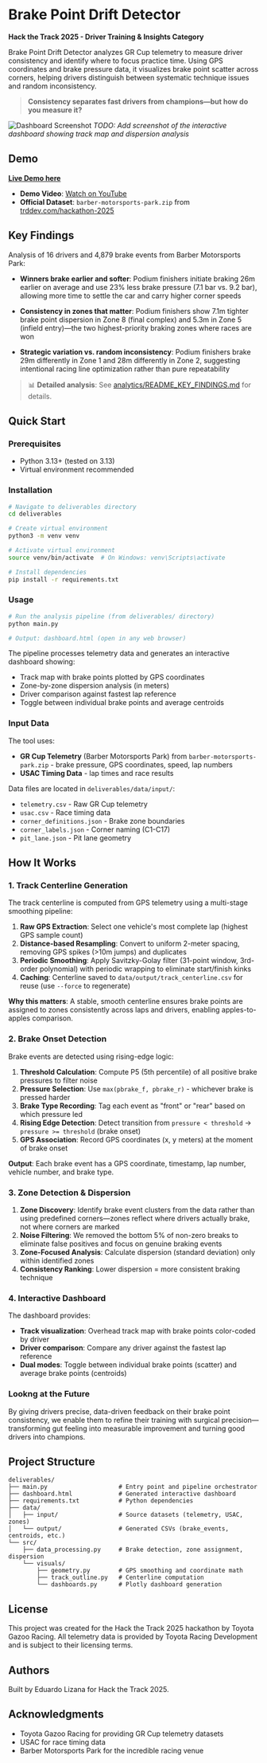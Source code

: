 # Brake Point Drift Detector

**Hack the Track 2025 - Driver Training & Insights Category**

Brake Point Drift Detector analyzes GR Cup telemetry to measure driver consistency and identify where to focus practice time. Using GPS coordinates and brake pressure data, it visualizes brake point scatter across corners, helping drivers distinguish between systematic technique issues and random inconsistency.

> **Consistency separates fast drivers from champions—but how do you measure it?**

![Dashboard Screenshot](./docs/images/dashboard-screenshot.png)
*TODO: Add screenshot of the interactive dashboard showing track map and dispersion analysis*

## Demo

**[Live Demo here](https://edulizanay.github.io/14.toyota-hackathon/)**

- **Demo Video**: [Watch on YouTube](https://www.youtube.com/watch?v=TODO)
- **Official Dataset**: `barber-motorsports-park.zip` from [trddev.com/hackathon-2025](https://trddev.com/hackathon-2025)

## Key Findings

Analysis of 16 drivers and 4,879 brake events from Barber Motorsports Park:

- **Winners brake earlier and softer**: Podium finishers initiate braking 26m earlier on average and use 23% less brake pressure (7.1 bar vs. 9.2 bar), allowing more time to settle the car and carry higher corner speeds

- **Consistency in zones that matter**: Podium finishers show 7.1m tighter brake point dispersion in Zone 8 (final complex) and 5.3m in Zone 5 (infield entry)—the two highest-priority braking zones where races are won

- **Strategic variation vs. random inconsistency**: Podium finishers brake 29m differently in Zone 1 and 28m differently in Zone 2, suggesting intentional racing line optimization rather than pure repeatability

> 📊 **Detailed analysis**: See [analytics/README_KEY_FINDINGS.md](analytics/README_KEY_FINDINGS.md) for details.

## Quick Start

### Prerequisites
- Python 3.13+ (tested on 3.13)
- Virtual environment recommended

### Installation

```bash
# Navigate to deliverables directory
cd deliverables

# Create virtual environment
python3 -m venv venv

# Activate virtual environment
source venv/bin/activate  # On Windows: venv\Scripts\activate

# Install dependencies
pip install -r requirements.txt
```

### Usage

```bash
# Run the analysis pipeline (from deliverables/ directory)
python main.py

# Output: dashboard.html (open in any web browser)
```

The pipeline processes telemetry data and generates an interactive dashboard showing:
- Track map with brake points plotted by GPS coordinates
- Zone-by-zone dispersion analysis (in meters)
- Driver comparison against fastest lap reference
- Toggle between individual brake points and average centroids

### Input Data

The tool uses:
- **GR Cup Telemetry** (Barber Motorsports Park) from `barber-motorsports-park.zip` - brake pressure, GPS coordinates, speed, lap numbers
- **USAC Timing Data** - lap times and race results

Data files are located in `deliverables/data/input/`:
- `telemetry.csv` - Raw GR Cup telemetry
- `usac.csv` - Race timing data
- `corner_definitions.json` - Brake zone boundaries
- `corner_labels.json` - Corner naming (C1-C17)
- `pit_lane.json` - Pit lane geometry

## How It Works

### 1. Track Centerline Generation

The track centerline is computed from GPS telemetry using a multi-stage smoothing pipeline:

1. **Raw GPS Extraction**: Select one vehicle's most complete lap (highest GPS sample count)
2. **Distance-based Resampling**: Convert to uniform 2-meter spacing, removing GPS spikes (>10m jumps) and duplicates
3. **Periodic Smoothing**: Apply Savitzky-Golay filter (31-point window, 3rd-order polynomial) with periodic wrapping to eliminate start/finish kinks
4. **Caching**: Centerline saved to `data/output/track_centerline.csv` for reuse (use `--force` to regenerate)

**Why this matters**: A stable, smooth centerline ensures brake points are assigned to zones consistently across laps and drivers, enabling apples-to-apples comparison.

### 2. Brake Onset Detection

Brake events are detected using rising-edge logic:

1. **Threshold Calculation**: Compute P5 (5th percentile) of all positive brake pressures to filter noise
2. **Pressure Selection**: Use `max(pbrake_f, pbrake_r)` - whichever brake is pressed harder
3. **Brake Type Recording**: Tag each event as "front" or "rear" based on which pressure led
4. **Rising Edge Detection**: Detect transition from `pressure < threshold` → `pressure >= threshold` (brake onset)
5. **GPS Association**: Record GPS coordinates (x, y meters) at the moment of brake onset

**Output**: Each brake event has a GPS coordinate, timestamp, lap number, vehicle number, and brake type.

### 3. Zone Detection & Dispersion

1. **Zone Discovery**: Identify brake event clusters from the data rather than using predefined corners—zones reflect where drivers actually brake, not where corners are marked
2. **Noise Filtering**: We removed the bottom 5% of non-zero breaks to eliminate false positives and focus on genuine braking events
3. **Zone-Focused Analysis**: Calculate dispersion (standard deviation) only within identified zones
4. **Consistency Ranking**: Lower dispersion = more consistent braking technique

### 4. Interactive Dashboard

The dashboard provides:
- **Track visualization**: Overhead track map with brake points color-coded by driver
- **Driver comparison**: Compare any driver against the fastest lap reference
- **Dual modes**: Toggle between individual brake points (scatter) and average brake points (centroids)


### Lookng at the Future

By giving drivers precise, data-driven feedback on their brake point consistency, we enable them to refine their training with surgical precision—transforming gut feeling into measurable improvement and turning good drivers into champions.

## Project Structure

```
deliverables/
├── main.py                    # Entry point and pipeline orchestrator
├── dashboard.html             # Generated interactive dashboard
├── requirements.txt           # Python dependencies
├── data/
│   ├── input/                 # Source datasets (telemetry, USAC, zones)
│   └── output/                # Generated CSVs (brake_events, centroids, etc.)
└── src/
    ├── data_processing.py     # Brake detection, zone assignment, dispersion
    └── visuals/
        ├── geometry.py        # GPS smoothing and coordinate math
        ├── track_outline.py   # Centerline computation
        └── dashboards.py      # Plotly dashboard generation
```

## License

This project was created for the Hack the Track 2025 hackathon by Toyota Gazoo Racing. All telemetry data is provided by Toyota Racing Development and is subject to their licensing terms.

## Authors

Built by Eduardo Lizana for Hack the Track 2025.

## Acknowledgments

- Toyota Gazoo Racing for providing GR Cup telemetry datasets
- USAC for race timing data
- Barber Motorsports Park for the incredible racing venue

